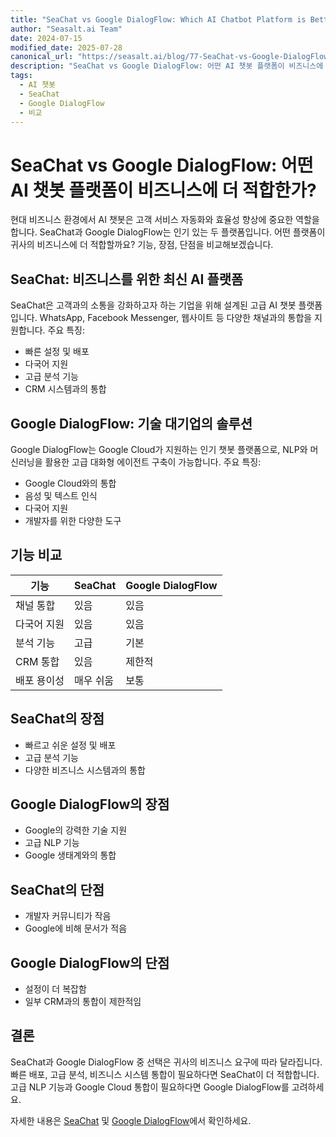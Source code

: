 ```yaml
---
title: "SeaChat vs Google DialogFlow: Which AI Chatbot Platform is Better?"
author: "Seasalt.ai Team"
date: 2024-07-15
modified_date: 2025-07-28
canonical_url: "https://seasalt.ai/blog/77-SeaChat-vs-Google-DialogFlow"
description: "SeaChat vs Google DialogFlow: 어떤 AI 챗봇 플랫폼이 비즈니스에 더 적합한가?"
tags:
  - AI 챗봇
  - SeaChat
  - Google DialogFlow
  - 비교
---
```


# SeaChat vs Google DialogFlow: 어떤 AI 챗봇 플랫폼이 비즈니스에 더 적합한가?

현대 비즈니스 환경에서 AI 챗봇은 고객 서비스 자동화와 효율성 향상에 중요한 역할을 합니다. SeaChat과 Google DialogFlow는 인기 있는 두 플랫폼입니다. 어떤 플랫폼이 귀사의 비즈니스에 더 적합할까요? 기능, 장점, 단점을 비교해보겠습니다.

## SeaChat: 비즈니스를 위한 최신 AI 플랫폼

SeaChat은 고객과의 소통을 강화하고자 하는 기업을 위해 설계된 고급 AI 챗봇 플랫폼입니다. WhatsApp, Facebook Messenger, 웹사이트 등 다양한 채널과의 통합을 지원합니다. 주요 특징:

- 빠른 설정 및 배포
- 다국어 지원
- 고급 분석 기능
- CRM 시스템과의 통합

## Google DialogFlow: 기술 대기업의 솔루션

Google DialogFlow는 Google Cloud가 지원하는 인기 챗봇 플랫폼으로, NLP와 머신러닝을 활용한 고급 대화형 에이전트 구축이 가능합니다. 주요 특징:

- Google Cloud와의 통합
- 음성 및 텍스트 인식
- 다국어 지원
- 개발자를 위한 다양한 도구

## 기능 비교

| 기능                  | SeaChat         | Google DialogFlow |
|----------------------|-----------------|-------------------|
| 채널 통합             | 있음            | 있음              |
| 다국어 지원           | 있음            | 있음              |
| 분석 기능             | 고급            | 기본              |
| CRM 통합              | 있음            | 제한적            |
| 배포 용이성           | 매우 쉬움       | 보통              |

## SeaChat의 장점

- 빠르고 쉬운 설정 및 배포
- 고급 분석 기능
- 다양한 비즈니스 시스템과의 통합

## Google DialogFlow의 장점

- Google의 강력한 기술 지원
- 고급 NLP 기능
- Google 생태계와의 통합

## SeaChat의 단점

- 개발자 커뮤니티가 작음
- Google에 비해 문서가 적음

## Google DialogFlow의 단점

- 설정이 더 복잡함
- 일부 CRM과의 통합이 제한적임

## 결론

SeaChat과 Google DialogFlow 중 선택은 귀사의 비즈니스 요구에 따라 달라집니다. 빠른 배포, 고급 분석, 비즈니스 시스템 통합이 필요하다면 SeaChat이 더 적합합니다. 고급 NLP 기능과 Google Cloud 통합이 필요하다면 Google DialogFlow를 고려하세요.

자세한 내용은 [SeaChat](https://seasalt.ai/seachat) 및 [Google DialogFlow](https://cloud.google.com/dialogflow)에서 확인하세요.
